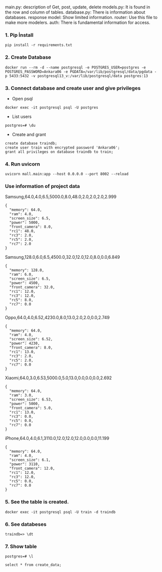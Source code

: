 main.py: description of Get, post, update, delete 
models.py: It is found in the row and column of tables.
database.py: There is information about databases.
response model: Show limited information.
router: Use this file to make more modelers.
auth: There is fundamental information for access.

### 1. Pip İnstall
```
pip install -r requirements.txt
```

### 2. Create Database
```
docker run --rm -d --name postgresql -e POSTGRES_USER=postgres -e POSTGRES_PASSWORD=Ankara06 -e PGDATA=/var/lib/postgresql/data/pgdata -p 5433:5432 -v postgresql13_v:/var/lib/postgresql/data postgres:13
```

### 3. Connect database and create user and give privileges

- Open psql  
```
docker exec -it postgresql psql -U postgres 
```

- List users
```
postgres=# \du
```

- Create and grant
```
create database traindb;
create user train with encrypted password 'Ankara06';
grant all privileges on database traindb to train;
```

### 4. Run uvicorn
```
uvicorn mall.main:app --host 0.0.0.0 --port 8002 --reload
```

### Use information of project data

Samsung,64.0,4.0,6.5,5000.0,8.0,48.0,2.0,2.0,2.0,2.999
```
{
  "memory": 64.0,
  "ram": 4.0,
  "screen_size": 6.5,
  "power": 5000,
  "front_camera": 8.0,
  "rc1": 48.0,
  "rc3": 2.0,
  "rc5": 2.0,
  "rc7": 2.0
}
```

Samsung,128.0,6.0,6.5,4500.0,32.0,12.0,12.0,8.0,0.0,6.849

```
{
  "memory": 128.0,
  "ram": 6.0,
  "screen_size": 6.5,
  "power": 4500,
  "front_camera": 32.0,
  "rc1": 12.0,
  "rc3": 12.0,
  "rc5": 8.0,
  "rc7": 0.0
}
```

Oppo,64.0,4.0,6.52,4230.0,8.0,13.0,2.0,2.0,0.0,2.749
```
{
  "memory": 64.0,
  "ram": 4.0,
  "screen_size": 6.52,
  "power": 4230,
  "front_camera": 8.0,
  "rc1": 13.0,
  "rc3": 2.0,
  "rc5": 2.0,
  "rc7": 0.0
}
```

Xiaomi,64.0,3.0,6.53,5000.0,5.0,13.0,0.0,0.0,0.0,2.692
```
{
  "memory": 64.0,
  "ram": 3.0,
  "screen_size": 6.53,
  "power": 5000,
  "front_camera": 5.0,
  "rc1": 13.0,
  "rc3": 0.0,
  "rc5": 0.0,
  "rc7": 0.0
}
```

iPhone,64.0,4.0,6.1,3110.0,12.0,12.0,12.0,0.0,0.0,11.199
```
{
  "memory": 64.0,
  "ram": 4.0,
  "screen_size": 6.1,
  "power": 3110,
  "front_camera": 12.0,
  "rc1": 12.0,
  "rc3": 12.0,
  "rc5": 0.0,
  "rc7": 0.0
}
```


### 5. See the table is created.
```
docker exec -it postgresql psql -U train -d traindb
```

### 6. See databeses

```
traindb=> \dt
```


### 7. Show table
```
postgres=# \l
```

```
select * from create_data;
```